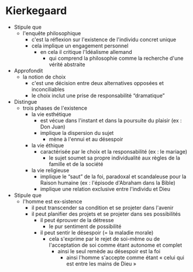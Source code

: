 # Kierkegaard

- Stipule que
  - l'enquête philosophique
    - c'est la réflexion sur l'existence de l'individu concret unique
    - cela implique un engagement personnel
      - en cela il critique l'Idéalisme allemand
        - qui comprend la philosophie comme la recherche d'une vérité abstraite
- Approfondit
  - la notion de choix
    - c'est une décision entre deux alternatives opposées et inconciliables
    - le choix inclut une prise de responsabilité “dramatique”
- Distingue
  - trois phases de l'existence
    - la vie esthétique
      - est vécue dans l'instant et dans la poursuite du plaisir (ex : Don Juan)
      - implique la dispersion du sujet
        - mène à l'ennui et au désespoir
    - la vie éthique
      - caractérisée par le choix et la responsabilité (ex : le mariage)
        - le sujet soumet sa propre individualité aux règles de la famille et de la société
    - la vie religieuse
      - implique le “saut” de la foi, paradoxal et scandaleuse pour la Raison humaine (ex : l'épisode d'Abraham dans la Bible)
      - implique une relation exclusive entre l'individu et Dieu
- Stipule que
  - l'homme est ex-sistence
    - il peut transcender sa condition et se projeter dans l'avenir
    - il peut planifier des projets et se projeter dans ses possibilités
      - il peut éprouver de la détresse
        - le pur sentiment de possibilité
      - il peut sentir le désespoir (= la maladie morale)
        - cela s'exprime par le rejet de soi-même ou de l'acceptation de soi comme étant autonome et complet
          - ainsi le seul remède au désespoir est la foi
            - ainsi l'homme s'accepte comme étant « celui qui est entre les mains de Dieu »